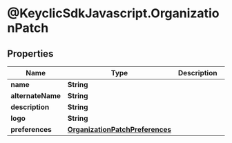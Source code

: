 # @KeyclicSdkJavascript.OrganizationPatch

## Properties
Name | Type | Description | Notes
------------ | ------------- | ------------- | -------------
**name** | **String** |  | [optional] 
**alternateName** | **String** |  | [optional] 
**description** | **String** |  | [optional] 
**logo** | **String** |  | [optional] 
**preferences** | [**OrganizationPatchPreferences**](OrganizationPatchPreferences.md) |  | [optional] 


